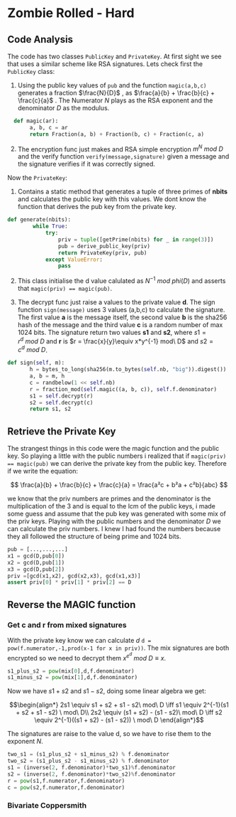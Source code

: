 # Zombie Rolled - Hard

## Code Analysis

The code has two classes ```PublicKey``` and ```PrivateKey```. At first sight we see that uses a similar scheme like RSA signatures. Lets check first the ```PublicKey``` class:

1. Using the public key values of ```pub``` and the function ```magic(a,b,c)``` generates a fraction $\frac{N}{D}$ , as $\frac{a}{b} + \frac{b}{c} + \frac{c}{a}$ . The Numerator $N$ plays as the RSA exponent and the denominator $D$ as the modulus.
 ```Python
   def magic(ar):
        a, b, c = ar
        return Fraction(a, b) + Fraction(b, c) + Fraction(c, a)
   ```

2. The encryption func just makes and RSA simple encryption $m^{N}\ mod\ D$ and the verify function ```verify(message,signature)``` given a message and the signature verifies if it was correctly signed.

Now the ```PrivateKey```:

1. Contains a static method that generates a tuple of three primes of **nbits** and calculates the public key with this values. We dont know the function that derives the pub key from the private key.
```Python
def generate(nbits):
        while True:
            try:
                priv = tuple([getPrime(nbits) for _ in range(3)])
                pub = derive_public_key(priv)
                return PrivateKey(priv, pub)
            except ValueError:
                pass
```
2. This class initialise the d value calulated as $N^{-1}\ mod\ phi(D)$ and asserts that ```magic(priv) == magic(pub)```.

3. The decrypt func just raise a values to the private value **d**. The sign function  ```sign(message)``` uses 3 values (a,b,c) to calculate the signature. The first value **a** is the message itself, the second value **b** is the sha256 hash of the message and the third value **c** is a random number of max 1024 bits. The signature return two values **s1** and **s2**, where  $s1 = r^d\ mod\ D$ and  **r** is $r = \frac{x}{y}\equiv x*y^{-1} mod\ D$ and  $s2 = c^d\ mod\ D$.
 ```Python
def sign(self, m):
        h = bytes_to_long(sha256(m.to_bytes(self.nb, "big")).digest())
        a, b = m, h
        c = randbelow(1 << self.nb)
        r = fraction_mod(self.magic((a, b, c)), self.f.denominator)
        s1 = self.decrypt(r)
        s2 = self.decrypt(c)
        return s1, s2
```

## Retrieve the Private Key

The strangest things in this code were the magic function and the public key. So playing a little with the public numbers i realized that if ```magic(priv) == magic(pub)``` we can derive the private key from the public key. 
Therefore if we write the equation: 

$$
\frac{a}{b} + \frac{b}{c} + \frac{c}{a} = \frac{a²c + b²a + c²b}{abc}
$$

we know that the priv numbers are primes and the denominator is the multiplication of the 3 and is equal to the lcm of the public keys, i made some guess and assume that the pub key was generated with some mix of the priv keys. Playing with the public numbers and the denominator $D$ we can calculate the priv numbers. I knew I had found the numbers because they all followed the structure of being prime and 1024 bits.
```Python
pub = [...,...,...]
x1 = gcd(D,pub[0])
x2 = gcd(D,pub[1])
x3 = gcd(D,pub[2])
priv =[gcd(x1,x2), gcd(x2,x3), gcd(x1,x3)]
assert priv[0] * priv[1] * priv[2] == D
```

## Reverse the MAGIC function

### Get c and r from mixed signatures

With the private key know we can calculate $d$ ```d = pow(f.numerator,-1,prod(x-1 for x in priv))```. The mix signatures are both encrypted so we need to decrypt them $x ^{e^{d}}\ mod\ D \equiv x$. 
```Python
s1_plus_s2 = pow(mix[0],d,f.denominator)
s1_minus_s2 = pow(mix[1],d,f.denominator)
```
Now we have $s1+s2$ and $s1-s2$, doing some linear algebra we get:

$$\begin{align*}
2s1 \equiv s1 + s2 + s1 - s2\ mod\ D \iff s1 \equiv 2^{-1}(s1 + s2 + s1 - s2) \ mod\ D\\
2s2 \equiv (s1 + s2) - (s1 - s2)\ mod\ D \iff s2 \equiv 2^{-1}((s1 + s2) - (s1 - s2)) \ mod\ D
\end{align*}$$

The signatures are raise to the value d, so we have to rise them to the exponent $N$.
```Python
two_s1 = (s1_plus_s2 + s1_minus_s2) % f.denominator
two_s2 = (s1_plus_s2 - s1_minus_s2) % f.denominator
s1 = (inverse(2, f.denominator)*two_s1)%f.denominator
s2 = (inverse(2, f.denominator)*two_s2)%f.denominator
r = pow(s1,f.numerator,f.denominator)
c = pow(s2,f.numerator,f.denominator)
```

### Bivariate Coppersmith
